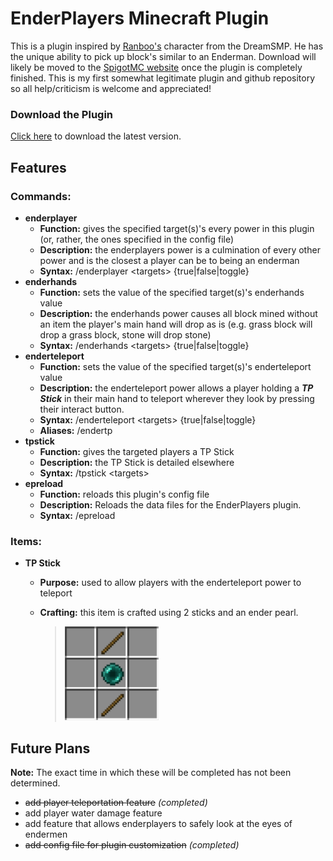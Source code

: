 # EnderPlayers Minecraft Plugin

This is a plugin inspired by [Ranboo's](https://twitter.com/Ranboosaysstuff) character from the DreamSMP. He has the
unique ability to pick up block's similar to an Enderman. Download will likely be moved to the [SpigotMC website](https://spigotmc.org)
once the plugin is completely finished. This is my first somewhat legitimate plugin and github repository 
so all help/criticism is welcome and appreciated!

### Download the Plugin

[Click here](https://github.com/dirkwind/EnderPlayers/raw/main/PluginJar/EnderPlayers.jar) to download the latest version.

## Features

### Commands:

* **enderplayer**
    * **Function:** gives the specified target(s)'s every power in this plugin (or, rather, the ones specified in the config file)
    * **Description:** the enderplayers power is a culmination of every other power and is the closest a player can be to being an enderman
    * **Syntax:** /enderplayer \<targets> {true|false|toggle}
* **enderhands**
    * **Function:** sets the value of the specified target(s)'s enderhands value
    * **Description:** the enderhands power causes all block mined without an item the player's main hand will drop as is 
      (e.g. grass block will drop a grass block, stone will drop stone)
    * **Syntax:** /enderhands \<targets> {true|false|toggle}
* **enderteleport**
    * **Function:** sets the value of the specified target(s)'s enderteleport value
    * **Description:** the enderteleport power allows a player holding a ***TP Stick*** in their main hand to teleport wherever
      they look by pressing their interact button.
    * **Syntax:** /enderteleport \<targets> {true|false|toggle}
    * **Aliases:** /endertp
* **tpstick**
    * **Function:** gives the targeted players a TP Stick
    * **Description:** the TP Stick is detailed elsewhere
    * **Syntax:** /tpstick \<targets>
* **epreload**
    * **Function:** reloads this plugin's config file
    * **Description:** Reloads the data files for the EnderPlayers plugin.
    * **Syntax:** /epreload

### Items:

* **TP Stick**
    * **Purpose:** used to allow players with the enderteleport power to teleport
    * **Crafting:** this item is crafted using 2 sticks and an ender pearl.
        
        > <img src="./assets/tpstick_recipe.PNG" alt="TP Stick Recipe" width="150" height="150">
    
## Future Plans

**Note:** The exact time in which these will be completed has not been determined.

* ~~add player teleportation feature~~ *(completed)*
* add player water damage feature
* add feature that allows enderplayers to safely look at the eyes of endermen
* ~~add config file for plugin customization~~ *(completed)*